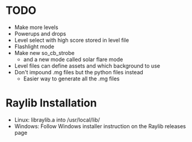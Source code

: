 # TODO
* Make more levels
* Powerups and drops
* Level select with high score stored in level file
* Flashlight mode
* Make new so_cb_strobe
  * and a new mode called solar flare mode
* Level files can define assets and which background to use
* Don't impound .mg files but the python files instead
  * Easier way to generate all the .mg files

# Raylib Installation
* Linux: libraylib.a into /usr/local/lib/
* Windows: Follow Windows installer instruction on the Raylib releases page
